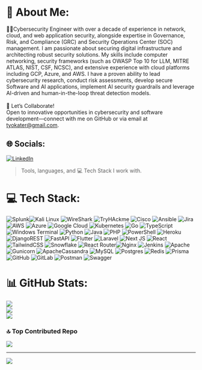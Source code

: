 # 💫 About Me:
👨‍💻Cybersecurity Engineer with over a decade of experience in network, cloud, and web application security, alongside expertise in Governance, Risk, and Compliance (GRC) and Security Operations Center (SOC) management. I am passionate about securing digital infrastructure and architecting robust security solutions. My skills include computer networking, security frameworks (such as OWASP Top 10 for LLM, MITRE ATLAS, NIST, CSF, NCSC), and extensive experience with cloud platforms including GCP, Azure, and AWS. I have a proven ability to lead cybersecurity research, conduct risk assessments, develop secure Software and AI applications, implement AI security guardrails and leverage AI-driven and human-in-the-loop threat detection models.<br><br>🚀 Let’s Collaborate!<br>Open to innovative opportunities in cybersecurity and software development—connect with me on GitHub or via email at tyokater@gmail.com.<br>


## 🌐 Socials:
[![LinkedIn](https://img.shields.io/badge/LinkedIn-%230077B5.svg?logo=linkedin&logoColor=white)](https://www.linkedin.com/in/nguuma-it/) 

> Tools, languages, and 💻 Tech Stack I work with.


# 💻 Tech Stack:
![Splunk](https://img.shields.io/badge/splunk-%23000000.svg?style=for-the-badge&logo=splunk&logoColor=white)![Kali Linux](https://img.shields.io/badge/-Kali%20Linux-%23557C94?style=for-the-badge&logo=kalilinux&logoColor=white) ![WireShark](https://img.shields.io/badge/-Wireshark-%231679A7?style=for-the-badge&logo=wireshark&logoColor=white](https://img.shields.io/badge/-Wireshark-%231679A7?style=for-the-badge&logo=wireshark&logoColor=white)) ![TryHAckme](https://img.shields.io/badge/-TryHackMe-%23212C42?style=for-the-badge&logo=tryhackme&logoColor=white) ![Cisco](https://img.shields.io/badge/cisco-%23049fd9.svg?style=for-the-badge&logo=cisco&logoColor=black) ![Ansible](https://img.shields.io/badge/ansible-%231A1918.svg?style=for-the-badge&logo=ansible&logoColor=white) ![Jira](https://img.shields.io/badge/jira-%230A0FFF.svg?style=for-the-badge&logo=jira&logoColor=white)![AWS](https://img.shields.io/badge/AWS-%23FF9900.svg?style=for-the-badge&logo=amazon-aws&logoColor=white) ![Azure](https://img.shields.io/badge/azure-%230072C6.svg?style=for-the-badge&logo=microsoftazure&logoColor=white) ![Google Cloud](https://img.shields.io/badge/GoogleCloud-%234285F4.svg?style=for-the-badge&logo=google-cloud&logoColor=white)  ![Kubernetes](https://img.shields.io/badge/kubernetes-%23326ce5.svg?style=for-the-badge&logo=kubernetes&logoColor=white) ![Go](https://img.shields.io/badge/go-%2300ADD8.svg?style=for-the-badge&logo=go&logoColor=white) ![TypeScript](https://img.shields.io/badge/typescript-%23007ACC.svg?style=for-the-badge&logo=typescript&logoColor=white) ![Windows Terminal](https://img.shields.io/badge/Windows%20Terminal-%234D4D4D.svg?style=for-the-badge&logo=windows-terminal&logoColor=white) ![Python](https://img.shields.io/badge/python-3670A0?style=for-the-badge&logo=python&logoColor=ffdd54) ![Java](https://img.shields.io/badge/java-%23ED8B00.svg?style=for-the-badge&logo=openjdk&logoColor=white)  ![PHP](https://img.shields.io/badge/php-%23777BB4.svg?style=for-the-badge&logo=php&logoColor=white) ![PowerShell](https://img.shields.io/badge/PowerShell-%235391FE.svg?style=for-the-badge&logo=powershell&logoColor=white) ![Heroku](https://img.shields.io/badge/heroku-%23430098.svg?style=for-the-badge&logo=heroku&logoColor=white) ![DjangoREST](https://img.shields.io/badge/DJANGO-REST-ff1709?style=for-the-badge&logo=django&logoColor=white&color=ff1709&labelColor=gray) ![FastAPI](https://img.shields.io/badge/FastAPI-005571?style=for-the-badge&logo=fastapi) ![Flutter](https://img.shields.io/badge/Flutter-%2302569B.svg?style=for-the-badge&logo=Flutter&logoColor=white) ![Laravel](https://img.shields.io/badge/laravel-%23FF2D20.svg?style=for-the-badge&logo=laravel&logoColor=white) ![Next JS](https://img.shields.io/badge/Next-black?style=for-the-badge&logo=next.js&logoColor=white) ![React](https://img.shields.io/badge/react-%2320232a.svg?style=for-the-badge&logo=react&logoColor=%2361DAFB) ![TailwindCSS](https://img.shields.io/badge/tailwindcss-%2338B2AC.svg?style=for-the-badge&logo=tailwind-css&logoColor=white) ![Snowflake](https://img.shields.io/badge/snowflake-%2329B5E8.svg?style=for-the-badge&logo=snowflake&logoColor=white) ![React Router](https://img.shields.io/badge/React_Router-CA4245?style=for-the-badge&logo=react-router&logoColor=white)![Nginx](https://img.shields.io/badge/nginx-%23009639.svg?style=for-the-badge&logo=nginx&logoColor=white) ![Jenkins](https://img.shields.io/badge/jenkins-%232C5263.svg?style=for-the-badge&logo=jenkins&logoColor=white) ![Apache](https://img.shields.io/badge/apache-%23D42029.svg?style=for-the-badge&logo=apache&logoColor=white) ![Gunicorn](https://img.shields.io/badge/gunicorn-%298729.svg?style=for-the-badge&logo=gunicorn&logoColor=white) ![ApacheCassandra](https://img.shields.io/badge/cassandra-%231287B1.svg?style=for-the-badge&logo=apache-cassandra&logoColor=white) ![MySQL](https://img.shields.io/badge/mysql-4479A1.svg?style=for-the-badge&logo=mysql&logoColor=white) ![Postgres](https://img.shields.io/badge/postgres-%23316192.svg?style=for-the-badge&logo=postgresql&logoColor=white) ![Redis](https://img.shields.io/badge/redis-%23DD0031.svg?style=for-the-badge&logo=redis&logoColor=white)  ![Prisma](https://img.shields.io/badge/Prisma-3982CE?style=for-the-badge&logo=Prisma&logoColor=white) ![GitHub](https://img.shields.io/badge/github-%23121011.svg?style=for-the-badge&logo=github&logoColor=white) ![GitLab](https://img.shields.io/badge/gitlab-%23181717.svg?style=for-the-badge&logo=gitlab&logoColor=white)  ![Postman](https://img.shields.io/badge/Postman-FF6C37?style=for-the-badge&logo=postman&logoColor=white) ![Swagger](https://img.shields.io/badge/-Swagger-%23Clojure?style=for-the-badge&logo=swagger&logoColor=white) 
# 📊 GitHub Stats:
![](https://github-readme-stats.vercel.app/api?username=israeltn&theme=radical&hide_border=true&include_all_commits=false&count_private=false)<br/>
![](https://nirzak-streak-stats.vercel.app/?user=israeltn&theme=radical&hide_border=true)<br/>
![](https://github-readme-stats.vercel.app/api/top-langs/?username=israeltn&theme=radical&hide_border=true&include_all_commits=false&count_private=false&layout=compact)


### 🔝 Top Contributed Repo
![](https://github-contributor-stats.vercel.app/api?username=israeltn&limit=5&theme=dark&combine_all_yearly_contributions=true)

---
[![](https://visitcount.itsvg.in/api?id=israeltn&icon=0&color=0)](https://visitcount.itsvg.in)

<!-- Proudly created with GPRM ( https://gprm.itsvg.in ) -->
